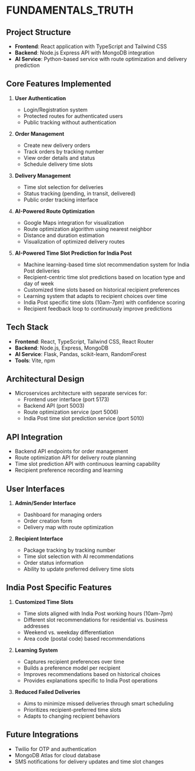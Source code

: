 # FUNDAMENTALS_TRUTH

## Project Structure

- **Frontend**: React application with TypeScript and Tailwind CSS
- **Backend**: Node.js Express API with MongoDB integration
- **AI Service**: Python-based service with route optimization and delivery prediction

## Core Features Implemented

1. **User Authentication**

   - Login/Registration system
   - Protected routes for authenticated users
   - Public tracking without authentication

2. **Order Management**

   - Create new delivery orders
   - Track orders by tracking number
   - View order details and status
   - Schedule delivery time slots

3. **Delivery Management**

   - Time slot selection for deliveries
   - Status tracking (pending, in transit, delivered)
   - Public order tracking interface

4. **AI-Powered Route Optimization**

   - Google Maps integration for visualization
   - Route optimization algorithm using nearest neighbor
   - Distance and duration estimation
   - Visualization of optimized delivery routes

5. **AI-Powered Time Slot Prediction for India Post**
   - Machine learning-based time slot recommendation system for India Post deliveries
   - Recipient-centric time slot predictions based on location type and day of week
   - Customized time slots based on historical recipient preferences
   - Learning system that adapts to recipient choices over time
   - India Post specific time slots (10am-7pm) with confidence scoring
   - Recipient feedback loop to continuously improve predictions

## Tech Stack

- **Frontend**: React, TypeScript, Tailwind CSS, React Router
- **Backend**: Node.js, Express, MongoDB
- **AI Service**: Flask, Pandas, scikit-learn, RandomForest
- **Tools**: Vite, npm

## Architectural Design

- Microservices architecture with separate services for:
  - Frontend user interface (port 5173)
  - Backend API (port 5003)
  - Route optimization service (port 5006)
  - India Post time slot prediction service (port 5010)

## API Integration

- Backend API endpoints for order management
- Route optimization API for delivery route planning
- Time slot prediction API with continuous learning capability
- Recipient preference recording and learning

## User Interfaces

1. **Admin/Sender Interface**

   - Dashboard for managing orders
   - Order creation form
   - Delivery map with route optimization

2. **Recipient Interface**
   - Package tracking by tracking number
   - Time slot selection with AI recommendations
   - Order status information
   - Ability to update preferred delivery time slots

## India Post Specific Features

1. **Customized Time Slots**

   - Time slots aligned with India Post working hours (10am-7pm)
   - Different slot recommendations for residential vs. business addresses
   - Weekend vs. weekday differentiation
   - Area code (postal code) based recommendations

2. **Learning System**

   - Captures recipient preferences over time
   - Builds a preference model per recipient
   - Improves recommendations based on historical choices
   - Provides explanations specific to India Post operations

3. **Reduced Failed Deliveries**
   - Aims to minimize missed deliveries through smart scheduling
   - Prioritizes recipient-preferred time slots
   - Adapts to changing recipient behaviors

## Future Integrations

- Twilio for OTP and authentication
- MongoDB Atlas for cloud database
- SMS notifications for delivery updates and time slot changes

